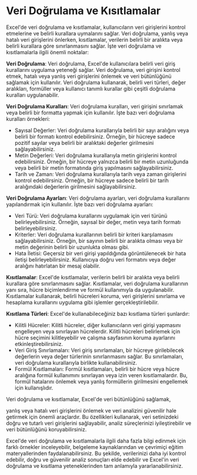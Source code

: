 # Veri Doğrulama ve Kısıtlamalar

Excel'de veri doğrulama ve kısıtlamalar, kullanıcıların veri girişlerini kontrol etmelerine ve belirli kurallara uymalarını sağlar. Veri doğrulama, yanlış veya hatalı veri girişlerini önlerken, kısıtlamalar, verilerin belirli bir aralıkta veya belirli kurallara göre sınırlanmasını sağlar. İşte veri doğrulama ve kısıtlamalarla ilgili önemli noktalar:

**Veri Doğrulama**: Veri doğrulama, Excel'de kullanıcılara belirli veri giriş kurallarını uygulama yeteneği sağlar. Veri doğrulama, veri girişini kontrol etmek, hatalı veya yanlış veri girişlerini önlemek ve veri bütünlüğünü sağlamak için kullanılır. Veri doğrulama kullanarak, belirli veri türleri, değer aralıkları, formüller veya kullanıcı tanımlı kurallar gibi çeşitli doğrulama kuralları uygulanabilir.

**Veri Doğrulama Kuralları**: Veri doğrulama kuralları, veri girişini sınırlamak veya belirli bir formatta yapmak için kullanılır. İşte bazı veri doğrulama kuralları örnekleri:
- Sayısal Değerler: Veri doğrulama kurallarıyla belirli bir sayı aralığını veya belirli bir formatı kontrol edebilirsiniz. Örneğin, bir hücreye sadece pozitif sayılar veya belirli bir aralıktaki değerler girilmesini sağlayabilirsiniz.
- Metin Değerleri: Veri doğrulama kurallarıyla metin girişlerini kontrol edebilirsiniz. Örneğin, bir hücreye yalnızca belirli bir metin uzunluğunda veya belirli bir metin formatında giriş yapılmasını sağlayabilirsiniz.
- Tarih ve Zaman: Veri doğrulama kurallarıyla tarih veya zaman girişlerini kontrol edebilirsiniz. Örneğin, bir hücreye sadece belirli bir tarih aralığındaki değerlerin girilmesini sağlayabilirsiniz.

**Veri Doğrulama Ayarları**: Veri doğrulama ayarları, veri doğrulama kurallarını yapılandırmak için kullanılır. İşte bazı veri doğrulama ayarları:
- Veri Türü: Veri doğrulama kurallarını uygulamak için veri türünü belirleyebilirsiniz. Örneğin, sayısal bir değer, metin veya tarih formatı belirleyebilirsiniz.
- Kriterler: Veri doğrulama kurallarının belirli bir kriteri karşılamasını sağlayabilirsiniz. Örneğin, bir sayının belirli bir aralıkta olması veya bir metin değerinin belirli bir uzunlukta olması gibi.
- Hata İletisi: Geçersiz bir veri girişi yapıldığında görüntülenecek bir hata iletişi belirleyebilirsiniz. Kullanıcıya doğru veri formatını veya değer aralığını hatırlatan bir mesaj olabilir.

**Kısıtlamalar**: Excel'de kısıtlamalar, verilerin belirli bir aralıkta veya belirli kurallara göre sınırlanmasını sağlar. Kısıtlamalar, veri doğrulama kurallarının yanı sıra, hücre biçimlendirme ve formül kullanımıyla da uygulanabilir. Kısıtlamalar kullanarak, belirli hücreleri koruma, veri girişlerini sınırlama ve hesaplama kurallarını uygulama gibi işlemler gerçekleştirilebilir.

**Kısıtlama Türleri**: Excel'de kullanabileceğiniz bazı kısıtlama türleri şunlardır:
- Kilitli Hücreler: Kilitli hücreler, diğer kullanıcıların veri girişi yapmasını engelleyen veya sınırlayan hücrelerdir. Kilitli hücreleri belirlemek için hücre seçimini kilitleyebilir ve çalışma sayfasının koruma ayarlarını etkinleştirebilirsiniz.
- Veri Giriş Sınırlamaları: Veri giriş sınırlamaları, bir hücreye girilebilecek değerlerin veya değer türlerinin sınırlanmasını sağlar. Bu sınırlamaları, veri doğrulama kurallarıyla birlikte kullanabilirsiniz.
- Formül Kısıtlamaları: Formül kısıtlamaları, belirli bir hücre veya hücre aralığına formül kullanımını sınırlayan veya izin veren kısıtlamalardır. Bu, formül hatalarını önlemek veya yanlış formüllerin girilmesini engellemek için kullanışlıdır.

Veri doğrulama ve kısıtlamalar, Excel'de veri bütünlüğünü sağlamak,

yanlış veya hatalı veri girişlerini önlemek ve veri analizini güvenilir hale getirmek için önemli araçlardır. Bu özellikleri kullanarak, veri setinizdeki doğru ve tutarlı veri girişlerini sağlayabilir, analiz süreçlerinizi iyileştirebilir ve veri bütünlüğünü koruyabilirsiniz.

Excel'de veri doğrulama ve kısıtlamalarla ilgili daha fazla bilgi edinmek için farklı örnekler inceleyebilir, belgeleme kaynaklarından ve çevrimiçi eğitim materyallerinden faydalanabilirsiniz. Bu şekilde, verilerinizi daha iyi kontrol edebilir, doğru ve güvenilir analiz sonuçları elde edebilir ve Excel'in veri doğrulama ve kısıtlama yeteneklerinden tam anlamıyla yararlanabilirsiniz.